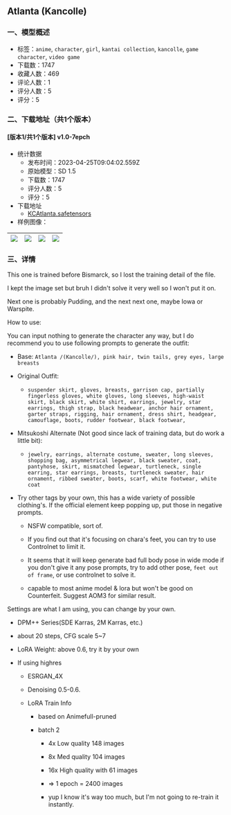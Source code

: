 ## Atlanta (Kancolle)
### 一、模型概述

- 标签：`anime`, `character`, `girl`, `kantai collection`, `kancolle`, `game character`, `video game`
- 下载数：1747
- 收藏人数：469
- 评论人数：1
- 评分人数：5
- 评分：5

### 二、下载地址（共1个版本）

#### [版本1/共1个版本] v1.0-7epch

- 统计数据
  - 发布时间：2023-04-25T09:04:02.559Z
  - 原始模型：SD 1.5
  - 下载数：1747
  - 评分人数：5
  - 评分：5
- 下载地址
  - [KCAtlanta.safetensors](https://civitai.com/api/download/models/20429)
- 样例图像：

| <img src="https://image.civitai.com/xG1nkqKTMzGDvpLrqFT7WA/71a96ff5-f4a2-4473-372b-9e58d088ef00/width=450/216436.jpeg" /> | <img src="https://image.civitai.com/xG1nkqKTMzGDvpLrqFT7WA/fd1acc1f-4c9b-42a4-050b-bc2df8b99700/width=450/216438.jpeg" /> | <img src="https://image.civitai.com/xG1nkqKTMzGDvpLrqFT7WA/dedc42fd-ddfb-4c5f-5f45-c80264447d00/width=450/216437.jpeg" /> | <img src="https://image.civitai.com/xG1nkqKTMzGDvpLrqFT7WA/7f991b64-3c3d-41e6-d54b-68e1f2184300/width=450/216481.jpeg" /> |
| ---- | ---- | ---- | ---- |


### 三、详情
<p>This one is trained before Bismarck, so I lost the training detail of the file.</p><p>I kept the image set but bruh I didn't solve it very well so I won't put it on.</p><p>Next one is probably Pudding, and the next next one, maybe Iowa or Warspite.</p><p>How to use:</p><p>You can input nothing to generate the character any way, but I do recommend you to use following prompts to generate the outfit:</p><ul><li><p>Base: <code>Atlanta /(Kancolle/), pink hair, twin tails, grey eyes, large breasts</code></p></li><li><p>Original Outfit:</p><ul><li><p><code>suspender skirt, gloves, breasts, garrison cap, partially fingerless gloves, white gloves, long sleeves, high-waist skirt, black skirt, white shirt, earrings, jewelry, star earrings, thigh strap, black headwear, anchor hair ornament, garter straps, rigging, hair ornament, dress shirt, headgear, camouflage, boots, rudder footwear, black footwear,</code></p></li></ul></li><li><p>Mitsukoshi Alternate (Not good since lack of training data, but do work a little bit):</p><ul><li><p><code>jewelry, earrings, alternate costume, sweater, long sleeves, shopping bag, asymmetrical legwear, black sweater, coat, pantyhose, skirt, mismatched legwear, turtleneck, single earring, star earrings, breasts, turtleneck sweater, hair ornament, ribbed sweater, boots, scarf, white footwear, white coat</code></p></li></ul></li><li><p>Try other tags by your own, this has a wide variety of possible clothing's. If the official element keep popping up, put those in negative prompts.</p><ul><li><p>NSFW compatible, sort of.</p></li><li><p>If you find out that it's focusing on chara's feet, you can try to use Controlnet to limit it.</p></li><li><p>It seems that it will keep generate bad full body pose in wide mode if you don't give it any pose prompts, try to add other pose, <code>feet out of frame</code>, or use controlnet to solve it.</p></li><li><p>capable to most anime model &amp; lora but won't be good on Counterfeit. Suggest AOM3 for similar result.</p><p></p></li></ul></li></ul><p>Settings are what I am using, you can change by your own.</p><ul><li><p>DPM++ Series(SDE Karras, 2M Karras, etc.)</p></li><li><p>about 20 steps, CFG scale 5~7</p></li><li><p>LoRA Weight: above 0.6, try it by your own</p></li><li><p>If using highres</p><ul><li><p>ESRGAN_4X</p></li><li><p>Denoising 0.5-0.6.</p></li><li><p>LoRA Train Info</p><ul><li><p>based on Animefull-pruned</p></li><li><p>batch 2</p><ul><li><p>4x Low quality 148 images</p></li><li><p>8x Med quality 104 images</p></li><li><p>16x High quality with 61 images</p></li><li><p>=&gt; 1 epoch = 2400 images</p></li><li><p>yup I know it's way too much, but I'm not going to re-train it instantly.</p></li></ul></li></ul></li></ul></li></ul>